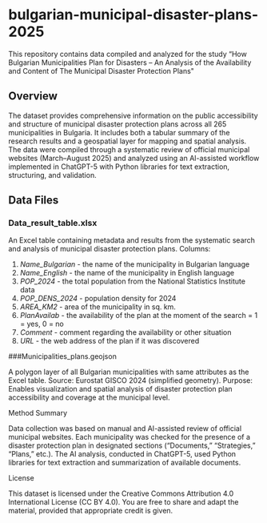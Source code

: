 # bulgarian-municipal-disaster-plans-2025
This repository contains data compiled and analyzed for the study “How Bulgarian Municipalities Plan for Disasters – An Analysis of the Availability and Content of The Municipal Disaster Protection Plans"
## Overview

The dataset provides comprehensive information on the public accessibility and structure of municipal disaster protection plans across all 265 municipalities in Bulgaria. It includes both a tabular summary of the research results and a geospatial layer for mapping and spatial analysis. The data were compiled through a systematic review of official municipal websites (March–August 2025) and analyzed using an AI-assisted workflow implemented in ChatGPT-5 with Python libraries for text extraction, structuring, and validation.

## Data Files
### Data_result_table.xlsx

An Excel table containing metadata and results from the systematic search and analysis of municipal disaster protection plans.
Columns:

1. *Name_Bulgarian* - the name of the municipality in Bulgarian language
2. *Name_English* - the name of the municipality in English language
3. *POP_2024* - the total population from the National Statistics Institute data
4. *POP_DENS_2024* - population density for 2024
5. *AREA_KM2* - area of the municipality in sq. km.
6. *PlanAvailab* - the availability of the plan at the moment of the search = 1 = yes, 0 = no
7. *Comment* - comment regarding the availability or other situation
8. *URL* - the web address of the plan if it was discovered

###Municipalities_plans.geojson

A polygon layer of all Bulgarian municipalities with same attributes as the Excel table.
Source: Eurostat GISCO 2024 (simplified geometry).
Purpose: Enables visualization and spatial analysis of disaster protection plan accessibility and coverage at the municipal level.

Method Summary

Data collection was based on manual and AI-assisted review of official municipal websites. Each municipality was checked for the presence of a disaster protection plan in designated sections (“Documents,” “Strategies,” “Plans,” etc.). The AI analysis, conducted in ChatGPT-5, used Python libraries for text extraction and summarization of available documents.

License

This dataset is licensed under the Creative Commons Attribution 4.0 International License (CC BY 4.0).
You are free to share and adapt the material, provided that appropriate credit is given.
